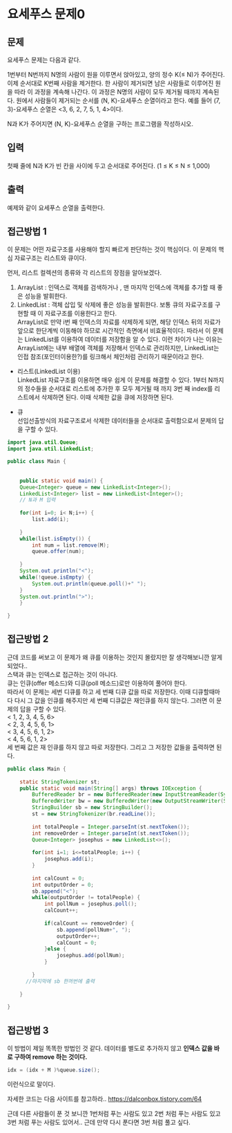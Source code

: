 # 요세푸스 문제0

## 문제
요세푸스 문제는 다음과 같다.

1번부터 N번까지 N명의 사람이 원을 이루면서 앉아있고, 양의 정수 K(≤ N)가 주어진다. 이제 순서대로 K번째 사람을 제거한다. 한 사람이 제거되면 남은 사람들로 이루어진 원을 따라 이 과정을 계속해 나간다. 이 과정은 N명의 사람이 모두 제거될 때까지 계속된다. 원에서 사람들이 제거되는 순서를 (N, K)-요세푸스 순열이라고 한다. 예를 들어 (7, 3)-요세푸스 순열은 <3, 6, 2, 7, 5, 1, 4>이다.

N과 K가 주어지면 (N, K)-요세푸스 순열을 구하는 프로그램을 작성하시오.

## 입력
첫째 줄에 N과 K가 빈 칸을 사이에 두고 순서대로 주어진다. (1 ≤ K ≤ N ≤ 1,000)

## 출력
예제와 같이 요세푸스 순열을 출력한다.

## 접근방법 1 
이 문제는 어떤 자료구조를 사용해야 할지 빠르게 판단하는 것이 핵심이다. 이 문제의 핵심 자료구조는 리스트와 큐이다.  

먼저, 리스트 컬렉션의 종류와 각 리스트의 장점을 알아보겠다.   
1. ArrayList : 인덱스로 객체를 검색하거나 , 맨 마지막 인덱스에 객체를 추가할 때 좋은 성능을 발휘한다.   
2. LinkedList : 객체 삽입 및 삭제에 좋은 성능을 발휘한다. 보통 큐의 자료구조를 구현할 때 이 자료구조를 이용한다고 한다.   
ArrayList로 만약 i번 째 인덱스의 자료를 삭제하게 되면, 해당 인덱스 뒤의 자료가 앞으로 한단계씩 이동해야 하므로 시간적인 측면에서 비효율적이다. 따라서 이 문제는 LinkedList를 이용하여 데이터를 저장함을 알 수 있다. 이런 차이가 나는 이유는 ArrayList에는 내부 배열에 객체를 저장해서 인덱스로 관리하지만, LinkedList는 인접 참조(포인터이용한?)를 링크해서 체인처럼 관리하기 때문이라고 한다. 


* 리스트(LinkedList 이용)   
LinkedList 자료구조를 이용하면 매우 쉽게 이 문제를 해결할 수 있다. 1부터 N까지의 정수들을 순서대로 리스트에 추가한 후 모두 제거될 때 까지 3번 째 index를 리스트에서 삭제하면 된다. 이때 삭제한 값을 큐에 저장하면 된다. 
 
* 큐   
선입선출방식의 자료구조로서 삭제한 데이터들을 순서대로 출력함으로서 문제의 답을 구할 수 있다.

```java
import java.util.Queue;
import java.util.LinkedList;

public class Main {
   
    
    public static void main() {
    Queue<Integer> queue = new LinkedList<Integer>();
    LinkedList<Integer> list = new LinkedList<Integer>();
    // N과 M 입력
        
    for(int i=0; i< N;i++) {
        list.add(i);
        
    }
    while(list.isEmpty()) {
        int num = list.remove(M);
        queue.offer(num);
        
    }
    System.out.println("<");
    while(!queue.isEmpty) {
        System.out.println(queue.poll()+" ");
    }
    System.out.println(">");    
    }
    
}
````
## 접근방법 2
근데 코드를 써보고 이 문제가 왜 큐를 이용하는 것인지 몰랐지만 잘 생각해보니깐 알게되었다..   
스택과 큐는 인덱스로 접근하는 것이 아니다.  
큐는 인큐(offer 메소드)와 디큐(poll 메소드)로만 이용하여 풀어야 한다.   
따라서 이 문제는 세번 디큐를 하고 세 번째 디큐 값을 따로 저장한다. 이때 디큐할때마다 다시 그 값을 인큐를 해주지만 세 번째 디큐값은 재인큐를 하지 않는다. 그러면 이 문제의 답을 구할 수 있다.    
< 1, 2, 3, 4, 5, 6>   
< 2, 3, 4, 5, 6, 1>   
< 3, 4, 5, 6, 1, 2>   
< 4, 5, 6, 1, 2>  
세 번째 값은 재 인큐를 하지 않고 따로 저장한다. 그리고 그 저장한 값들을 출력하면 된다. 


```java
public class Main {
 
    static StringTokenizer st;
    public static void main(String[] args) throws IOException {
        BufferedReader br = new BufferedReader(new InputStreamReader(System.in));
        BufferedWriter bw = new BufferedWriter(new OutputStreamWriter(System.out));
        StringBuilder sb = new StringBuilder();
        st = new StringTokenizer(br.readLine());
        
        int totalPeople = Integer.parseInt(st.nextToken());
        int removeOrder = Integer.parseInt(st.nextToken());
        Queue<Integer> josephus = new LinkedList<>();
        
        for(int i=1; i<=totalPeople; i++) {
            josephus.add(i);
        }
        
        int calCount = 0;
        int outputOrder = 0;
        sb.append("<");
        while(outputOrder != totalPeople) {
            int pollNum = josephus.poll();
            calCount++;
            
            if(calCount == removeOrder) {
                sb.append(pollNum+", ");
                outputOrder++;
                calCount = 0;
            }else {
                josephus.add(pollNum);
            }
            
        }
      //마지막에 sb 한꺼번에 출력
        
    }
 
}

```
## __접근방법 3__
이 방법이 제일 똑똑한 방법인 것 같다. 
데이터를 별도로 추가하지 않고 __인덱스 값을 바로 구하여 remove 하는 것이다.__ 
 ```java
 idx = (idx + M )%queue.size();
```
이런식으로 말이다.
 
자세한 코드는 다음 사이트를 참고하라..
https://dalconbox.tistory.com/64


근데 다른 사람들이 푼 것 보니깐 1번처럼 푸는 사람도 있고 2번 처럼 푸는 사람도 있고 3번 처럼 푸는 사람도 있어서.. 근데 만약 다시 푼다면 3번 처럼 풀고 싶다.
   
